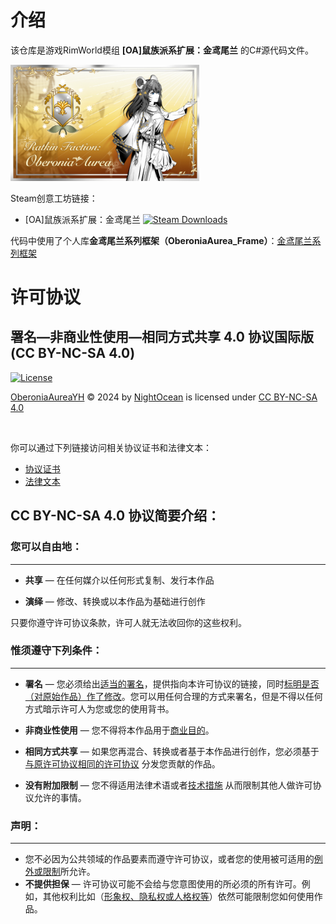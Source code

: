 
# 介绍

该仓库是游戏RimWorld模组 **[OA]鼠族派系扩展：金鸢尾兰** 的C#源代码文件。

<img src="img/%5BOA%5DRatkin%20Faction%20-%20Oberonia%20aurea.png" alt="interpolate" width="60%" />

Steam创意工坊链接：
+ [OA]鼠族派系扩展：金鸢尾兰   [![Steam Downloads](https://img.shields.io/steam/downloads/3159926804?style=flat&logo=steam&label=Steam%20Workshop)
](https://steamcommunity.com/sharedfiles/filedetails/?id=3159926804)

代码中使用了个人库**金鸢尾兰系列框架（OberoniaAurea_Frame）**：[金鸢尾兰系列框架](https://github.com/IdealNightOcean/OberoniaAurea_Frame)





# 许可协议

## 署名—非商业性使用—相同方式共享 4.0 协议国际版 (CC BY-NC-SA 4.0)

[![License](https://img.shields.io/badge/License-CC%20BY--NC--SA%204.0-blue)](https://creativecommons.org/licenses/by-nc-sa/4.0/legalcode)

<a href="https://github.com/IdealNightOcean/OberoniaAureaYH">OberoniaAureaYH</a> © 2024 by <a href="https://github.com/IdealNightOcean">NightOcean</a> is licensed under <a href="https://creativecommons.org/licenses/by-nc-sa/4.0/">CC BY-NC-SA 4.0</a>

<img src="https://mirrors.creativecommons.org/presskit/icons/cc.svg" alt="" style="max-width: 1em;max-height:1em;margin-left: .2em;"><img src="https://mirrors.creativecommons.org/presskit/icons/by.svg" alt="" style="max-width: 1em;max-height:1em;margin-left: .2em;"><img src="https://mirrors.creativecommons.org/presskit/icons/nc.svg" alt="" style="max-width: 1em;max-height:1em;margin-left: .2em;"><img src="https://mirrors.creativecommons.org/presskit/icons/sa.svg" alt="" style="max-width: 1em;max-height:1em;margin-left: .2em;">

你可以通过下列链接访问相关协议证书和法律文本：
- [协议证书](https://creativecommons.org/licenses/by-nc-sa/4.0/deed.zh-hans)
- [法律文本](https://creativecommons.org/licenses/by-nc-sa/4.0/legalcode.zh-hans)



## CC BY-NC-SA 4.0 协议简要介绍：

### 您可以自由地：
------

- **共享** — 在任何媒介以任何形式复制、发行本作品

- **演绎** — 修改、转换或以本作品为基础进行创作

只要你遵守许可协议条款，许可人就无法收回你的这些权利。


### 惟须遵守下列条件：
------

- **署名** — 您必须给出[适当的署名](https://creativecommons.org/licenses/by-nc-sa/4.0/deed.zh-hans#ref-appropriate-credit)，提供指向本许可协议的链接，同时[标明是否（对原始作品）作了修改](https://creativecommons.org/licenses/by-nc-sa/4.0/deed.zh-hans#ref-indicate-changes)。您可以用任何合理的方式来署名，但是不得以任何方式暗示许可人为您或您的使用背书。
- **非商业性使用** — 您不得将本作品用于[商业目的](https://creativecommons.org/licenses/by-nc-sa/4.0/deed.zh-hans#ref-commercial-purposes)。
- **相同方式共享** — 如果您再混合、转换或者基于本作品进行创作，您必须基于[与原许可协议相同的许可协议](https://creativecommons.org/licenses/by-nc-sa/4.0/deed.zh-hans#ref-same-license) 分发您贡献的作品。

- **没有附加限制** — 您不得适用法律术语或者[技术措施](https://creativecommons.org/licenses/by-nc-sa/4.0/deed.zh-hans#ref-technological-measures) 从而限制其他人做许可协议允许的事情。


### 声明：
------

- 您不必因为公共领域的作品要素而遵守许可协议，或者您的使用被可适用的[例外或限制](https://creativecommons.org/licenses/by-nc-sa/4.0/deed.zh-hans#ref-exception-or-limitation)所允许。
- **不提供担保** — 许可协议可能不会给与您意图使用的所必须的所有许可。例如，其他权利比如（[形象权、隐私权或人格权等](https://creativecommons.org/licenses/by-nc-sa/4.0/deed.zh-hans#ref-publicity-privacy-or-moral-rights)）依然可能限制您如何使用作品。